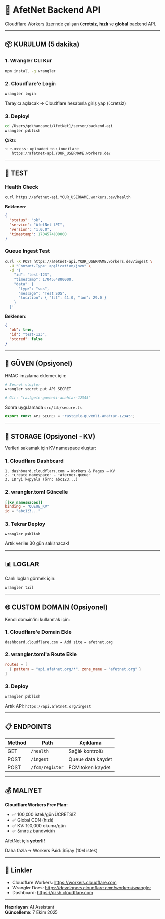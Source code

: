 # 🚀 AfetNet Backend API

Cloudflare Workers üzerinde çalışan **ücretsiz**, **hızlı** ve **global** backend API.

---

## 📦 KURULUM (5 dakika)

### 1. Wrangler CLI Kur
```bash
npm install -g wrangler
```

### 2. Cloudflare'e Login
```bash
wrangler login
```

Tarayıcı açılacak → Cloudflare hesabınla giriş yap (ücretsiz)

### 3. Deploy!
```bash
cd /Users/gokhancamci/AfetNet1/server/backend-api
wrangler publish
```

**Çıktı**:
```
✨ Success! Uploaded to Cloudflare
   https://afetnet-api.YOUR_USERNAME.workers.dev
```

---

## 🧪 TEST

### Health Check
```bash
curl https://afetnet-api.YOUR_USERNAME.workers.dev/health
```

**Beklenen**:
```json
{
  "status": "ok",
  "service": "AfetNet API",
  "version": "1.0.0",
  "timestamp": 1704574800000
}
```

### Queue Ingest Test
```bash
curl -X POST https://afetnet-api.YOUR_USERNAME.workers.dev/ingest \
  -H "Content-Type: application/json" \
  -d '{
    "id": "test-123",
    "timestamp": 1704574800000,
    "data": {
      "type": "sos",
      "message": "Test SOS",
      "location": { "lat": 41.0, "lon": 29.0 }
    }
  }'
```

**Beklenen**:
```json
{
  "ok": true,
  "id": "test-123",
  "stored": false
}
```

---

## 🔐 GÜVEN (Opsiyonel)

HMAC imzalama eklemek için:

```bash
# Secret oluştur
wrangler secret put API_SECRET

# Gir: "rastgele-guvenli-anahtar-12345"
```

Sonra uygulamada `src/lib/secure.ts`:
```typescript
export const API_SECRET = "rastgele-guvenli-anahtar-12345";
```

---

## 💾 STORAGE (Opsiyonel - KV)

Verileri saklamak için KV namespace oluştur:

### 1. Cloudflare Dashboard
```
1. dashboard.cloudflare.com → Workers & Pages → KV
2. "Create namespace" → "afetnet-queue"
3. ID'yi kopyala (örn: abc123...)
```

### 2. wrangler.toml Güncelle
```toml
[[kv_namespaces]]
binding = "QUEUE_KV"
id = "abc123..."
```

### 3. Tekrar Deploy
```bash
wrangler publish
```

Artık veriler 30 gün saklanacak!

---

## 📊 LOGLAR

Canlı logları görmek için:
```bash
wrangler tail
```

---

## 🌐 CUSTOM DOMAIN (Opsiyonel)

Kendi domain'ini kullanmak için:

### 1. Cloudflare'e Domain Ekle
```
dashboard.cloudflare.com → Add site → afetnet.org
```

### 2. wrangler.toml'a Route Ekle
```toml
routes = [
  { pattern = "api.afetnet.org/*", zone_name = "afetnet.org" }
]
```

### 3. Deploy
```bash
wrangler publish
```

Artık API: `https://api.afetnet.org/ingest`

---

## 📋 ENDPOINTS

| Method | Path | Açıklama |
|--------|------|----------|
| GET | `/health` | Sağlık kontrolü |
| POST | `/ingest` | Queue data kaydet |
| POST | `/fcm/register` | FCM token kaydet |

---

## 💰 MALIYET

**Cloudflare Workers Free Plan:**
- ✅ 100,000 istek/gün ÜCRETSIZ
- ✅ Global CDN (hızlı)
- ✅ KV: 100,000 okuma/gün
- ✅ Sınırsız bandwidth

AfetNet için **yeterli!**

Daha fazla → Workers Paid: $5/ay (10M istek)

---

## 🔗 Linkler

- Cloudflare Workers: https://workers.cloudflare.com
- Wrangler Docs: https://developers.cloudflare.com/workers/wrangler
- Dashboard: https://dash.cloudflare.com

---

**Hazırlayan**: AI Assistant  
**Güncelleme**: 7 Ekim 2025




